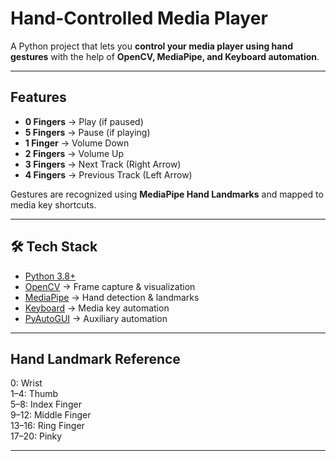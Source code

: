 # Hand-Controlled Media Player 

A Python project that lets you **control your media player using hand gestures** with the help of **OpenCV, MediaPipe, and Keyboard automation**.

---

## Features
- **0 Fingers** → Play (if paused)  
- **5 Fingers** → Pause (if playing)  
- **1 Finger** → Volume Down  
- **2 Fingers** → Volume Up  
- **3 Fingers** → Next Track (Right Arrow)  
- **4 Fingers** → Previous Track (Left Arrow)  

Gestures are recognized using **MediaPipe Hand Landmarks** and mapped to media key shortcuts.

---

## 🛠️ Tech Stack
- [Python 3.8+](https://www.python.org/)  
- [OpenCV](https://opencv.org/) → Frame capture & visualization  
- [MediaPipe](https://developers.google.com/mediapipe/) → Hand detection & landmarks  
- [Keyboard](https://pypi.org/project/keyboard/) → Media key automation  
- [PyAutoGUI](https://pypi.org/project/PyAutoGUI/) → Auxiliary automation  

---

## Hand Landmark Reference

0: Wrist<br>
1–4: Thumb<br>
5–8: Index Finger<br>
9–12: Middle Finger<br>
13–16: Ring Finger<br>
17–20: Pinky<br>

---


